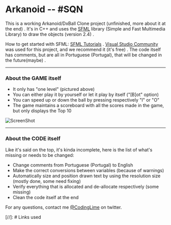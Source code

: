 # Arkanoid -- #SQN
This is a working Arkanoid/DxBall Clone project (unfinished, more about it at the end) . 
It's in C++ and uses the [SFML] library (Simple and Fast Multimedia Library) to draw the objects (version 2.4) .

How to get started with SFML: [SFML Tutorials] .
[Visual Studio Community] was used for this project, and we recommend it (it's free) .
The code itself has comments, but are all in Portuguese (Portugal), that will be changed in the future(maybe) .
***

### About the GAME itself
* It only has "one level" (pictured above)
* You can either play it by yourself or let it play by itself ("[B]ot" option)
* You can speed up or down the ball by pressing respectively "I" or "O"
* The game maintains a scoreboard with all the scores made in the game, but only displays the Top 10

![ScreenShot](http://i.imgur.com/0JbSCmk.png)
***

### About the CODE itself
Like it's said on the top, it's kinda incomplete, here is the list of what's missing or needs to be changed:
* Change comments from Portuguese (Portugal) to English
* Make the correct conversions between variables (because of warnings)
* Automatically size and position drawn text by using the resolution size (mostly done, some need fixing)
* Verify everything that is allocated and de-allocate respectively (some missing)
* Clean the code itself at the end

For any questions, contact me [@CodingLime] on twitter.

[//]: # Links used

[SFML]: <http://www.sfml-dev.org/>
[SFML Tutorials]: <http://www.sfml-dev.org/tutorials>
[Visual Studio Community]: <https://www.visualstudio.com/vs/community/>
[@CodingLime]: <www.twitter.com/codinglime>
